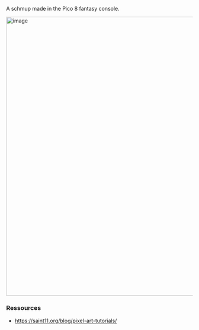 A schmup made in the Pico 8 fantasy console.

<img width="753" alt="image" src="https://github.com/marcentusch/pico8-schmup/assets/14914250/8e79587b-04f9-47f5-8a7f-512d7a62d461">


### Ressources
- https://saint11.org/blog/pixel-art-tutorials/
